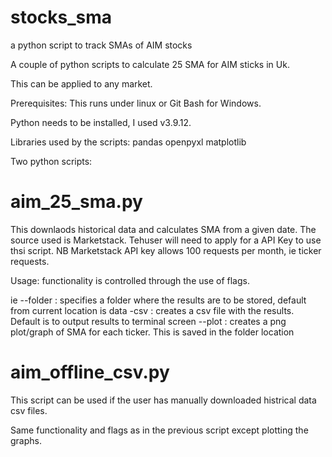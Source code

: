 # stocks_sma
a  python script to track SMAs of AIM stocks

A couple of python scripts to calculate 25 SMA for  AIM sticks in Uk.

This can be applied to any market.

Prerequisites:
This  runs under linux or Git Bash for Windows.

Python needs to be installed, I used v3.9.12.

Libraries used by the scripts:
  pandas
  openpyxl
  matplotlib


Two python scripts:

# aim_25_sma.py
This downlaods historical data and calculates  SMA from a given date. The source used is Marketstack. Tehuser will need to apply for a API Key to use thsi script.
NB Marketstack API key allows 100 requests per month, ie ticker requests.

Usage:
functionality  is controlled through the use of flags.

ie 
--folder <name> : specifies a folder where the results are to be stored, default from current location is data
-csv : creates a csv file  with the results. Default is to output results  to terminal screen
--plot : creates a png plot/graph of SMA for each ticker. This is saved in the folder location

#  aim_offline_csv.py
This script  can be used if the user has manually downloaded histrical data csv files.

Same functionality and flags as in the previous script  except plotting the graphs.

